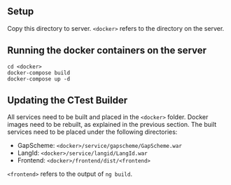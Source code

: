 ## Setup

Copy this directory to server. 
`<docker>` refers to the directory on the server.

## Running the docker containers on the server

```
cd <docker>
docker-compose build
docker-compose up -d
```

## Updating the CTest Builder

All services need to be built and placed in the `<docker>` folder. Docker images need to be rebuilt, as explained in the previous section. 
The built services need to be placed under the following directories:

+ GapScheme: `<docker>/service/gapscheme/GapScheme.war`
+ LangId: `<docker>/service/langid/LangId.war`
+ Frontend: `<docker>/frontend/dist/<frontend>`

`<frontend>` refers to the output of `ng build`.